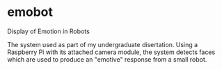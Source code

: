 emobot
======

Display of Emotion in Robots

The system used as part of my undergraduate disertation. Using a Raspberry Pi with its attached camera module, the system detects faces which are used to produce an "emotive" response from a small robot.

